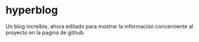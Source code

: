 # hyperblog
Un blog increíble, ahora editado para mostrar la información concerniente al proyecto en la pagina de github.
